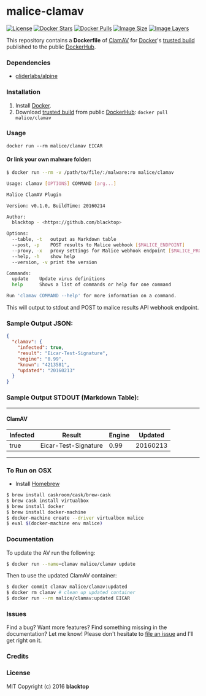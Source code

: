 # malice-clamav

[![License](http://img.shields.io/:license-mit-blue.svg)](http://doge.mit-license.org)
[![Docker Stars](https://img.shields.io/docker/stars/malice/clamav.svg)][hub]
[![Docker Pulls](https://img.shields.io/docker/pulls/malice/clamav.svg)][hub]
[![Image Size](https://img.shields.io/imagelayers/image-size/malice/clamav/latest.svg)](https://imagelayers.io/?images=malice/clamav:latest)
[![Image Layers](https://img.shields.io/imagelayers/layers/malice/clamav/latest.svg)](https://imagelayers.io/?images=malice/clamav:latest)

This repository contains a **Dockerfile** of [ClamAV](http://www.clamav.net/lang/en/) for [Docker](https://www.docker.io/)'s [trusted build](https://index.docker.io/u/malice/clamav/) published to the public [DockerHub](https://index.docker.io/).

### Dependencies

* [gliderlabs/alpine](https://index.docker.io/_/gliderlabs/alpine/)


### Installation

1. Install [Docker](https://www.docker.io/).
2. Download [trusted build](https://hub.docker.com/r/malice/clamav/) from public [DockerHub](https://hub.docker.com): `docker pull malice/clamav`

### Usage

    docker run --rm malice/clamav EICAR

#### Or link your own malware folder:
```bash
$ docker run --rm -v /path/to/file/:/malware:ro malice/clamav

Usage: clamav [OPTIONS] COMMAND [arg...]

Malice ClamAV Plugin

Version: v0.1.0, BuildTime: 20160214

Author:
  blacktop - <https://github.com/blacktop>

Options:
  --table, -t	output as Markdown table
  --post, -p	POST results to Malice webhook [$MALICE_ENDPOINT]
  --proxy, -x	proxy settings for Malice webhook endpoint [$MALICE_PROXY]
  --help, -h	show help
  --version, -v	print the version

Commands:
  update	Update virus definitions
  help		Shows a list of commands or help for one command

Run 'clamav COMMAND --help' for more information on a command.
```

This will output to stdout and POST to malice results API webhook endpoint.

### Sample Output JSON:
```json
{
  "clamav": {
    "infected": true,
    "result": "Eicar-Test-Signature",
    "engine": "0.99",
    "known": "4213581",
    "updated": "20160213"
  }
}
```
### Sample Output STDOUT (Markdown Table):
---
#### ClamAV
| Infected | Result               | Engine | Updated  |
| -------- | -------------------- | ------ | -------- |
| true     | Eicar-Test-Signature | 0.99   | 20160213 |
---
### To Run on OSX
 - Install [Homebrew](http://brew.sh)

```bash
$ brew install caskroom/cask/brew-cask
$ brew cask install virtualbox
$ brew install docker
$ brew install docker-machine
$ docker-machine create --driver virtualbox malice
$ eval $(docker-machine env malice)
```

### Documentation
To update the AV run the following:
```bash
$ docker run --name=clamav malice/clamav update
```
Then to use the updated ClamAV container:
```bash
$ docker commit clamav malice/clamav:updated
$ docker rm clamav # clean up updated container
$ docker run --rm malice/clamav:updated EICAR
```

### Issues

Find a bug? Want more features? Find something missing in the documentation? Let me know! Please don't hesitate to [file an issue](https://github.com/maliceio/malice-av/issues/new) and I'll get right on it.

### Credits

### License
MIT Copyright (c) 2016 **blacktop**

[hub]: https://hub.docker.com/r/malice/clamav/
